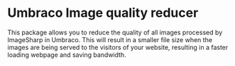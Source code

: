# Umbraco Image quality reducer

This package allows you to reduce the quality of all images processed by ImageSharp in Umbraco. This will result in a smaller file size when the images are being served to the visitors of your website, resulting in a faster loading webpage and saving bandwidth.

